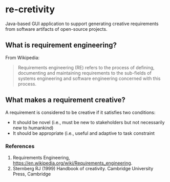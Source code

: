 # re-cretivity

Java-based GUI application to support generating creative requirements from software artifacts of open-source projects.

## What is requirement engineering?
From Wikipedia:
> Requirements engineering (RE) refers to the process of defining, documenting and maintaining requirements to the sub-fields of systems engineering and software engineering concerned with this process.

## What makes a requirement creative?
A requirement is considered to be creative if it satisfies two conditions:
- It should be novel (i.e., must be new to stakeholders but not necessarily new to humankind)
- It should be appropriate (i.e., useful and adaptive to task constraint

### References
1. Requirements Engineering, https://en.wikipedia.org/wiki/Requirements_engineering.
2. Sternberg RJ (1999) Handbook of creativity. Cambridge University Press, Cambridge
